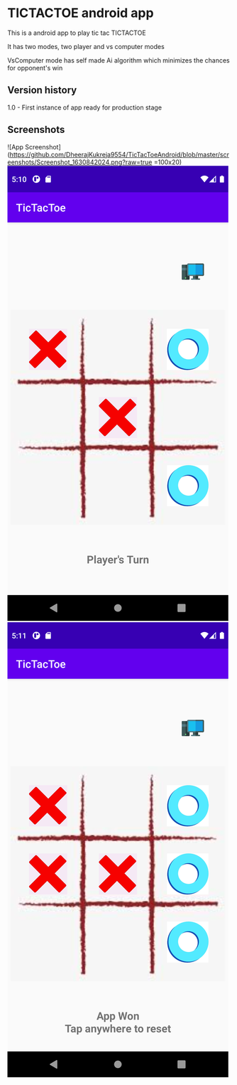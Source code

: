 
#  TICTACTOE android app

This is a android app to play tic tac TICTACTOE

It has two modes, two player and vs computer modes

VsComputer mode has self made Ai algorithm which minimizes the chances for opponent's win





## Version history

1.0 - First instance of app ready for production stage

  
## Screenshots

![App Screenshot](https://github.com/DheerajKukreja9554/TicTacToeAndroid/blob/master/screenshots/Screenshot_1630842024.png?raw=true =100x20)
![App Screenshot](https://github.com/DheerajKukreja9554/TicTacToeAndroid/blob/master/screenshots/Screenshot_1630842046.png?raw=true)
![App Screenshot](https://github.com/DheerajKukreja9554/TicTacToeAndroid/blob/master/screenshots/Screenshot_1630842063.png?raw=true)

